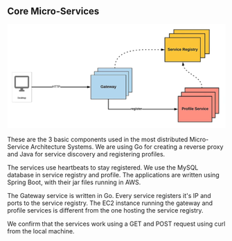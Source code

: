 ## Core Micro-Services

<img src="/architecture.png">

These are the 3 basic components used in the most distributed Micro-Service Architecture Systems. We are using Go for creating a reverse proxy and Java for service discovery and registering profiles.

The services use heartbeats to stay registered. We use the MySQL database in service registry and profile. The applications are written using Spring Boot, with their jar files running in AWS.

The Gateway service is written in Go. Every service registers it's IP and ports to the service registry. The EC2 instance running the gateway and profile services is different from the one hosting the service registry.

We confirm that the services work using a GET and POST request using curl from the local machine.

